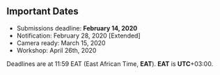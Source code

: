 

## Important Dates

- Submissions deadline:         **February 14, 2020**
- Notification:                 February 28, 2020 [Extended]
- Camera ready:                 March 15, 2020
- Workshop:                     April 26th, 2020

Deadlines are at 11:59 EAT (East African Time, **EAT**). **EAT** is **UTC**+03:00.
